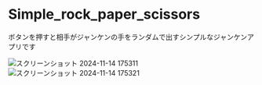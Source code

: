 # Simple_rock_paper_scissors

ボタンを押すと相手がジャンケンの手をランダムで出すシンプルなジャンケンアプリです


![スクリーンショット 2024-11-14 175311](https://github.com/user-attachments/assets/d1f4e568-6c60-4c5e-ab09-08507f867b66)
![スクリーンショット 2024-11-14 175321](https://github.com/user-attachments/assets/bc492247-dc1d-4f5f-a12a-5003bb0b8120)
